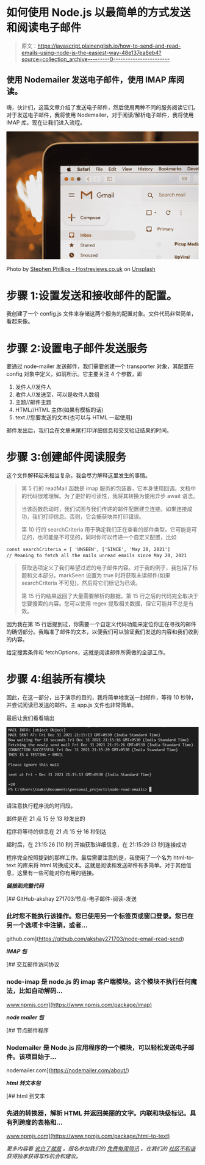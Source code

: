# 如何使用 Node.js 以最简单的方式发送和阅读电子邮件

> 原文：<https://javascript.plainenglish.io/how-to-send-and-read-emails-using-node-js-the-easiest-way-48e137ea8eb4?source=collection_archive---------0----------------------->

## 使用 Nodemailer 发送电子邮件，使用 IMAP 库阅读。

嗨，伙计们，这篇文章介绍了发送电子邮件，然后使用两种不同的服务阅读它们。对于发送电子邮件，我将使用 Nodemailer，对于阅读/解析电子邮件，我将使用 IMAP 库。现在让我们进入流程。

![](img/77de529daff1789547fd32b344b608d5.png)

Photo by [Stephen Phillips - Hostreviews.co.uk](https://unsplash.com/@hostreviews?utm_source=medium&utm_medium=referral) on [Unsplash](https://unsplash.com?utm_source=medium&utm_medium=referral)

# 步骤 1:设置发送和接收邮件的配置。

我创建了一个 config.js 文件来存储这两个服务的配置对象。文件代码非常简单，看起来像。

# 步骤 2:设置电子邮件发送服务

要通过 node-mailer 发送邮件，我们需要创建一个 transporter 对象，其配置在 config 对象中定义，如前所示。它主要关注 4 个参数，即

1.  发件人//发件人
2.  收件人//发送至，可以是收件人数组
3.  主题//邮件主题
4.  HTML//HTML 主体(如果有模板的话)
5.  text //您要发送的文本(也可以与 HTML 一起使用)

邮件发出后，我们会在文章末尾打印详细信息和交叉验证结果的时间。

# 步骤 3:创建邮件阅读服务

这个文件解释起来相当复杂。我会尽力解释这里发生的事情。

> 第 5 行的 readMail 函数是 imap 服务的包装器，它本身使用回调。文档中的代码很难理解。为了更好的可读性，我将其转换为使用异步 await 语法。
> 
> 当该函数启动时，我们试图与我们传递的邮件配置建立连接。如果连接成功，我们打印信息。否则，它会捕获块并打印错误。
> 
> 第 10 行的 searchCriteria 用于确定我们正在查看的邮件类型。它可能是可见的，也可能是不可见的，同时你可以传递一个自定义配置，比如

```
const searchCriteria = [ 'UNSEEN', ['SINCE', 'May 20, 2021']
// Meaning to fetch all the mails unread emails since May 20, 2021
```

> 获取选项定义了我们希望过滤的电子邮件内容。对于我的例子，我包括了标题和文本部分。markSeen 设置为 true 时将获取未读邮件(如果 searchCriteria 不可见)，然后将它们标记为已读。
> 
> 第 15 行的结果返回了大量需要解析的数据。第 15 行之后的代码完全取决于您要搜索的内容。您可以使用 regex 提取相关数据，但它可能并不总是有效。

因为我在第 15 行后提到过，你需要一个自定义代码功能来定位你正在寻找的邮件的确切部分。我瞄准了邮件的文本，以便我们可以验证我们发送的内容和我们收到的内容。

给定搜索条件和 fetchOptions，这就是阅读邮件所需做的全部工作。

# 步骤 4:组装所有模块

因此，在这一部分，出于演示的目的，我将简单地发送一封邮件，等待 10 秒钟，并尝试阅读已发送的邮件。主 app.js 文件也非常简单。

最后让我们看看输出

![](img/a8cac1056415ce8d290b86a2d58cd9b5.png)

请注意执行程序流的时间段。

邮件是在 21 点 15 分 13 秒发出的

程序将等待的信息在 21 点 15 分 16 秒到达

超时后，在 21:15:26 [10 秒]
开始获取详细信息，在 21:15:29 [3 秒]连接成功

程序完全按照提到的那样工作。最后需要注意的是，我使用了一个名为 html-to-text 的库来将 html 转换成文本。这就是阅读和发送邮件有多简单。对于其他信息，这里有一些可能对你有用的链接。

***链接到完整代码***

[](https://github.com/akshay271703/node-email-read-send) [## GitHub-akshay 271703/节点-电子邮件-阅读-发送

### 此时您不能执行该操作。您已使用另一个标签页或窗口登录。您已在另一个选项卡中注销，或者…

github.com](https://github.com/akshay271703/node-email-read-send) 

***IMAP 包***

[](https://www.npmjs.com/package/imap) [## 交互邮件访问协议

### node-imap 是 node.js 的 imap 客户端模块。这个模块不执行任何魔法，比如自动解码…

www.npmjs.com](https://www.npmjs.com/package/imap) 

***node mailer 包***

[](https://nodemailer.com/about/) [## 节点邮件程序

### Nodemailer 是 Node.js 应用程序的一个模块，可以轻松发送电子邮件。该项目始于…

nodemailer.com](https://nodemailer.com/about/) 

***html 转文本包***

[](https://www.npmjs.com/package/html-to-text) [## html 到文本

### 先进的转换器，解析 HTML 并返回美丽的文字。内联和块级标记。具有列跨度的表格和…

www.npmjs.com](https://www.npmjs.com/package/html-to-text) 

*更多内容看* [*说白了就是*](http://plainenglish.io/) *。报名参加我们的* [*免费每周简讯*](http://newsletter.plainenglish.io/) *。在我们的* [*社区不和谐*](https://discord.gg/GtDtUAvyhW) *获得独家获得写作机会和建议。*